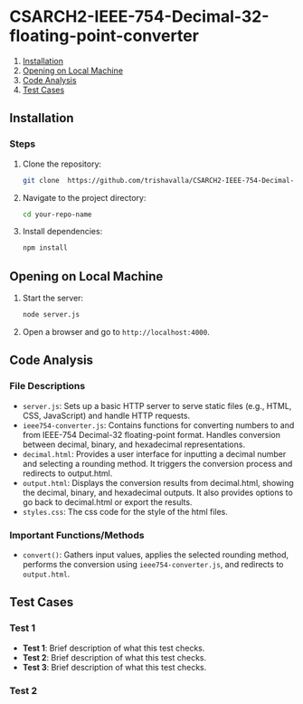 # CSARCH2-IEEE-754-Decimal-32-floating-point-converter

1. [Installation](#installation)
2. [Opening on Local Machine](#opening-on-local-machine)
3. [Code Analysis](#code-analysis)
4. [Test Cases](#test-cases)

## Installation

### Steps
1. Clone the repository:
    ```bash
    git clone  https://github.com/trishavalla/CSARCH2-IEEE-754-Decimal-32-floating-point-converter.git
    ```
2. Navigate to the project directory:
    ```bash
    cd your-repo-name
    ```
3. Install dependencies:
    ```bash
    npm install
    ```
    
## Opening on Local Machine

1. Start the server:
    ```bash
    node server.js
    ```
2. Open a browser and go to `http://localhost:4000`.

## Code Analysis

### File Descriptions
- `server.js`: Sets up a basic HTTP server to serve static files (e.g., HTML, CSS, JavaScript) and handle HTTP requests.
- `ieee754-converter.js`: Contains functions for converting numbers to and from IEEE-754 Decimal-32 floating-point format. Handles conversion between decimal, binary, and hexadecimal representations.
- `decimal.html`: Provides a user interface for inputting a decimal number and selecting a rounding method. It triggers the conversion process and redirects to output.html.
- `output.html`: Displays the conversion results from decimal.html, showing the decimal, binary, and hexadecimal outputs. It also provides options to go back to decimal.html or export the results.
- `styles.css`: The css code for the style of the html files.

### Important Functions/Methods
- `convert()`: Gathers input values, applies the selected rounding method, performs the conversion using `ieee754-converter.js`, and redirects to `output.html`.


## Test Cases

### Test 1
- **Test 1**: Brief description of what this test checks.
- **Test 2**: Brief description of what this test checks.
- **Test 3**: Brief description of what this test checks.

### Test 2

